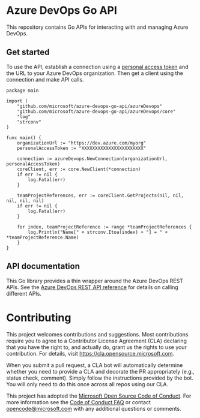 # Azure DevOps Go API
This repository contains Go APIs for interacting with and managing Azure DevOps.

## Get started
To use the API, establish a connection using a [personal access token](https://docs.microsoft.com/azure/devops/organizations/accounts/use-personal-access-tokens-to-authenticate?view=azure-devops) and the URL to your Azure DevOps organization. Then get a client using the connection and make API calls.

```
package main

import (
    "github.com/microsoft/azure-devops-go-api/azureDevops"
    "github.com/microsoft/azure-devops-go-api/azureDevops/core"
    "log"
    "strconv"
)

func main() {
    organizationUrl := "https://dev.azure.com/myorg"
    personalAccessToken := "XXXXXXXXXXXXXXXXXXXXXXX"

    connection := azureDevops.NewConnection(organizationUrl, personalAccessToken)
    coreClient, err := core.NewClient(*connection)
    if err != nil {
        log.Fatal(err)
    }
    
    teamProjectReferences, err := coreClient.GetProjects(nil, nil, nil, nil, nil)
    if err != nil {
        log.Fatal(err)
    }
    
    for index, teamProjectReference := range *teamProjectReferences {
        log.Println("Name[" + strconv.Itoa(index) + "] = " + *teamProjectReference.Name)
    }
}
```

## API documentation

This Go library provides a thin wrapper around the Azure DevOps REST APIs. See the [Azure DevOps REST API reference](https://docs.microsoft.com/en-us/rest/api/azure/devops/?view=azure-devops-rest-5.1) for details on calling different APIs.


# Contributing

This project welcomes contributions and suggestions.  Most contributions require you to agree to a
Contributor License Agreement (CLA) declaring that you have the right to, and actually do, grant us
the rights to use your contribution. For details, visit https://cla.opensource.microsoft.com.

When you submit a pull request, a CLA bot will automatically determine whether you need to provide
a CLA and decorate the PR appropriately (e.g., status check, comment). Simply follow the instructions
provided by the bot. You will only need to do this once across all repos using our CLA.

This project has adopted the [Microsoft Open Source Code of Conduct](https://opensource.microsoft.com/codeofconduct/).
For more information see the [Code of Conduct FAQ](https://opensource.microsoft.com/codeofconduct/faq/) or
contact [opencode@microsoft.com](mailto:opencode@microsoft.com) with any additional questions or comments.
